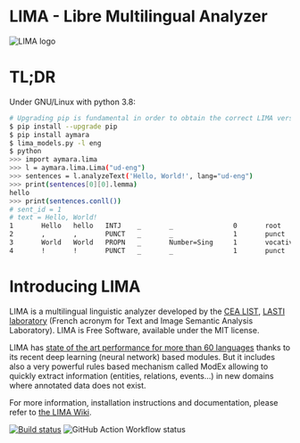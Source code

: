 LIMA - Libre Multilingual Analyzer
==================================
![LIMA logo](https://raw.githubusercontent.com/aymara/lima/master/pics/lima-logo.png)

# TL;DR

Under GNU/Linux with python 3.8:

```bash
# Upgrading pip is fundamental in order to obtain the correct LIMA version
$ pip install --upgrade pip
$ pip install aymara
$ lima_models.py -l eng
$ python
>>> import aymara.lima
>>> l = aymara.lima.Lima("ud-eng")
>>> sentences = l.analyzeText('Hello, World!', lang="ud-eng")
>>> print(sentences[0][0].lemma)
hello
>>> print(sentences.conll())
# sent_id = 1
# text = Hello, World!
1       Hello   hello   INTJ    _       _               0       root      _ Len=5|Pos=1|SpaceAfter=No
2       ,       ,       PUNCT   _       _               1       punct     _ Len=1|Pos=6
3       World   World   PROPN   _       Number=Sing     1       vocative  _ Len=5|Pos=8|SpaceAfter=No
4       !       !       PUNCT   _       _               1       punct     _ Len=1|Pos=13
```

# Introducing LIMA

LIMA is a multilingual linguistic analyzer developed by the [CEA LIST](http://www-list.cea.fr/en), [LASTI laboratory](http://www.kalisteo.fr/en/index.htm) (French acronym for Text and Image Semantic Analysis Laboratory). LIMA is Free Software, available under the MIT license.

LIMA has [state of the art performance for more than 60 languages](https://github.com/aymara/lima-models/blob/master/eval.md) thanks to its recent deep learning (neural network) based modules. But it includes also a very powerful rules based mechanism called ModEx allowing to quickly extract information (entities, relations, events…) in new domains where annotated data does not exist.

For more information, installation instructions and documentation, please refer to [the LIMA Wiki](https://github.com/aymara/lima/wiki).

<!---
Drone.io Build Status: [![Drone.io Build Status](https://drone.io/github.com/aymara/lima/status.png)](https://drone.io/github.com/aymara/lima/latest)
-->

[![Build status](https://ci.appveyor.com/api/projects/status/tyj7jgks2cxx94w9?svg=true)](https://ci.appveyor.com/project/kleag/lima)
![GitHub Action Workflow status](https://github.com/aymara/lima/actions/workflows/build.yml/badge.svg)
